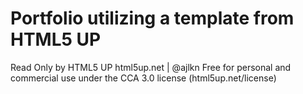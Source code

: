 # Portfolio utilizing a template from HTML5 UP


Read Only by HTML5 UP
html5up.net | @ajlkn
Free for personal and commercial use under the CCA 3.0 license (html5up.net/license)
